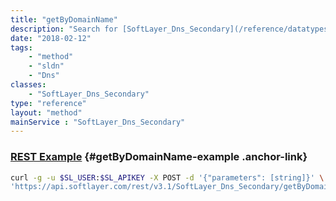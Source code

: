 ```yaml
---
title: "getByDomainName"
description: "Search for [SoftLayer_Dns_Secondary](/reference/datatypes/SoftLayer_Dns_Secondary) records by domain name. getByDomainName() performs an inclusive search for secondary domain records, returning multiple records based on partial name matches. Use this method to locate secondary domain records if you don't have access to their id numbers. "
date: "2018-02-12"
tags:
    - "method"
    - "sldn"
    - "Dns"
classes:
    - "SoftLayer_Dns_Secondary"
type: "reference"
layout: "method"
mainService : "SoftLayer_Dns_Secondary"
---
```


### [REST Example](#getByDomainName-example) <a href="/article/rest/"><i class="fas fa-question"></i></a> {#getByDomainName-example .anchor-link} 
```bash
curl -g -u $SL_USER:$SL_APIKEY -X POST -d '{"parameters": [string]}' \
'https://api.softlayer.com/rest/v3.1/SoftLayer_Dns_Secondary/getByDomainName'
```
